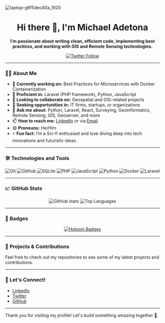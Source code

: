 ![laptop-g6f5dec40a_1920](https://user-images.githubusercontent.com/36950610/195879424-4c80627c-9f56-45ba-9145-a2db8c21767e.jpg)

<h1 align="center"> Hi there 👋, I'm Michael Adetona</h1>

<p align="center"><b>I’m passionate about writing clean, efficient code, implementing best practices, and working with GIS and Remote Sensing technologies. </b></p>

<p align="center">
  <a href="https://twitter.com/CyberlordRoboto">
    <img src="https://img.shields.io/twitter/follow/CyberlordRoboto?color=1DA1F2&logo=twitter&style=for-the-badge" alt="Twitter Follow">
  </a>
</p>

---

### 👨‍💻 **About Me**

- 🔭 **Currently working on:** Best Practices for Microservices with Docker Containerization  
- 🌱 **Proficient in:** Laravel (PHP framework), Python, JavaScript  
- 👯 **Looking to collaborate on:** Geospatial and GIS-related projects  
- 🤝 **Seeking opportunities in:** IT firms, startups, or organizations  
- 💬 **Ask me about:** Python, Laravel, React, Surveying, Geoinformatics, Remote Sensing, GIS, Geoserver, and more  
- 📫 **How to reach me:** [LinkedIn](https://www.linkedin.com/in/michael-adetona) or via [Email](mailto:powerofelectron616@gmail.com)  
- 😄 **Pronouns:** He/Him  
- ⚡ **Fun fact:** I’m a Sci-fi enthusiast and love diving deep into tech innovations and futuristic ideas.  

---

### 🛠 **Technologies and Tools**

<p>
  <img src="https://img.shields.io/badge/git%20-%23F05033.svg?&style=for-the-badge&logo=git&logoColor=white" alt="Git">
  <img src="https://img.shields.io/badge/github%20-%23121011.svg?&style=for-the-badge&logo=github&logoColor=white" alt="GitHub">
  <img src="https://img.shields.io/badge/sqlite-%2307405e.svg?&style=for-the-badge&logo=sqlite&logoColor=white" alt="SQLite">
  <img src="https://img.shields.io/badge/php%20-%23777BB4.svg?&style=for-the-badge&logo=php&logoColor=white" alt="PHP">
  <img src="https://img.shields.io/badge/javascript-%23F7DF1E.svg?&style=for-the-badge&logo=javascript&logoColor=black" alt="JavaScript">
  <img src="https://img.shields.io/badge/python%20-%233776AB.svg?&style=for-the-badge&logo=python&logoColor=white" alt="Python">
  <img src="https://img.shields.io/badge/docker-%230db7ed.svg?&style=for-the-badge&logo=docker&logoColor=white" alt="Docker">
  <img src="https://img.shields.io/badge/laravel-%23FF2D20.svg?&style=for-the-badge&logo=laravel&logoColor=white" alt="Laravel">
</p>

---

### 📈 **GitHub Stats**

<p align="center">
  <img src="https://github-readme-stats.vercel.app/api?username=Remonode-Communityl&show_icons=true&theme=tokyonight" alt="GitHub stats" />
  <img src="https://github-readme-stats.vercel.app/api/top-langs/?username=Remonode-Community&layout=compact&theme=tokyonight" alt="Top Languages" />
</p>

---

### 🏅 **Badges**

<p align="center">
  <a href="https://www.holopin.me/cyberlord">
    <img src="https://www.holopin.me/cyberlord" alt="Holopin Badges">
  </a>
</p>

---

### 🚀 **Projects & Contributions**

Feel free to check out my repositories to see some of my latest projects and contributions.

---

### 🤝 **Let's Connect!**

- [LinkedIn](https://www.linkedin.com/in/michael-adetona)  
- [Twitter](https://twitter.com/CyberlordRoboto)  
- [GitHub](https://github.com/AdetonaMichael)  

---

Thank you for visiting my profile! Let's build something amazing together 🚀.
